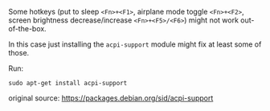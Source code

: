 Some hotkeys (put to sleep `<Fn>+<F1>`, airplane mode toggle `<Fn>+<F2>`, screen brightness decrease/increase `<Fn>+<F5>/<F6>`) might not work out-of-the-box.

In this case just installing the `acpi-support` module might fix at least some of those.

Run:

```
sudo apt-get install acpi-support
```

original source: https://packages.debian.org/sid/acpi-support

